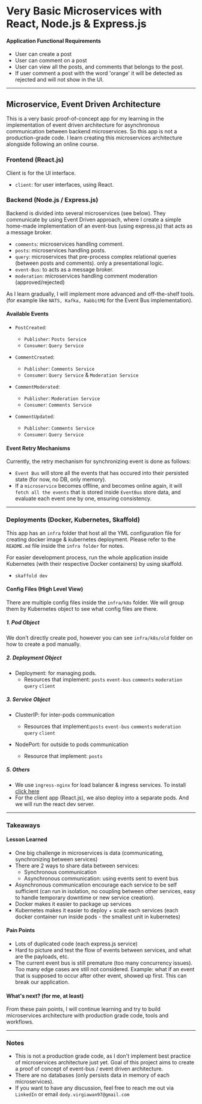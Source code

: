 # Very Basic Microservices with React, Node.js & Express.js 


#### Application Functional Requirements
- User can create a post
- User can comment on a post
- User can view all the posts, and comments that belongs to the post.
- If user comment a post with the word 'orange' it will be detected as rejected and will not show in the UI.

---

## Microservice, Event Driven Architecture


This is a very basic proof-of-concept app for my learning in the implementation of event driven architecture for asynchronous communication between backend microservices. So this app is not a production-grade code. I learn creating this microservices architecture alongside following an online course.


### Frontend (React.js)
Client is for the UI interface.
- `client`: for user interfaces, using React.

### Backend (Node.js / Express.js)
Backend is divided into several microservices (see below). They communicate by using Event Driven approach, where I create a simple home-made implementation of an event-bus (using express.js) that acts as a message broker.

- `comments`: microservices handling comment.
- `posts`: microservices handling posts.
- `query`: microservices that pre-process complex relational queries (between posts and comments). only a presentational logic.
- `event-Bus`: to acts as a message broker.
- `moderation`: microservices handling comment moderation (approved/rejected)


As I learn gradually, I will implement more advanced and off-the-shelf tools. (for example like `NATS, Kafka, RabbitMQ` for the Event Bus implementation).

#### Available Events

- `PostCreated`:
  - `Publisher`: `Posts Service`
  - `Consumer`: `Query Service`

- `CommentCreated`:
  - `Publisher`: `Comments Service`
  - `Consumer`: `Query Service` & `Moderation Service`

- `CommentModerated`:
  - `Publisher`: `Moderation Service`
  - `Consumer`: `Comments Service`

- `CommentUpdated`:
  - `Publisher`: `Comments Service`
  - `Consumer`: `Query Service`

#### Event Retry Mechanisms
Currently, the retry mechanism for synchronizing event is done as follows:

- `Event Bus` will store all the events that has occured into their persisted state (for now, no DB, only memory).
- If a `microservice` becomes offline, and becomes online again, it will `fetch all the events` that is stored inside `EventBus` store data, and evaluate each event one by one, ensuring consistency.

---

### Deployments (Docker, Kubernetes, Skaffold)

This app has an `infra` folder that host all the YML configuration file for creating docker image & kubernetes deployment. Please refer to the `README.md` file inside the `infra folder` for notes.

For easier development process, run the whole application inside Kubernetes (with their respective Docker containers) by using skaffold. 
- `skaffold dev`


#### Config Files (High Level View)

There are multiple config files inside the `infra/k8s` folder. We will group them by Kubernetes object to see what config files are there.

##### 1. Pod Object

We don't directly create pod, however you can see `infra/k8s/old` folder on how to create a pod manually.

##### 2. Deployment Object

- Deployment: for managing pods.
  - Resources that implement: `posts` `event-bus` `comments` `moderation` `query` `client`

##### 3. Service Object

- ClusterIP: for inter-pods communication
  - Resources that implement:`posts` `event-bus` `comments` `moderation` `query` `client`

- NodePort: for outside to pods communication
  - Resource that implement: `posts`

##### 5. Others
- We use `ingress-nginx` for load balancer & ingress services. To install [click here](https://kubernetes.github.io/ingress-nginx/deploy/#quick-start)
- For the client app (React.js), we also deploy into a separate pods. And we will run the react dev server.

---
### Takeaways

#### Lesson Learned
- One big challenge in microservices is data (communicating, synchronizing between services)
- There are 2 ways to share data between services:
  - Synchronous communication
  - Asynchronous communication: using events sent to event bus
- Asynchronous communication encourage each service to be self sufficient (can run in isolation, no coupling between other services, easy to handle temporary downtime or new service creation). 
- Docker makes it easier to package up services
- Kubernetes makes it easier to deploy + scale each services (each docker container run inside pods - the smallest unit in kubernetes)

#### Pain Points
- Lots of duplicated code (each express.js service)
- Hard to picture and test the flow of events between services, and what are the payloads, etc.
- The current event bus is still premature (too many concurrency issues). Too many edge cases are still not considered. Example: what if an event that is supposed to occur after other event, showed up first. This can break our application.

#### What's next? (for me, at least)
From these pain points, I will continue learning and try to build microservices architecture with production grade code, tools and workflows.

---

### Notes
- This is not a production grade code, as I don't implement best practice of microservices architecture just yet. Goal of this project aims to create a proof of concept of event-bus / event driven architecture.
- There are no databases (only persists data in memory of each microservices).
- If you want to have any discussion, feel free to reach me out via `LinkedIn` or email `dody.virgiawan97@gmail.com`
